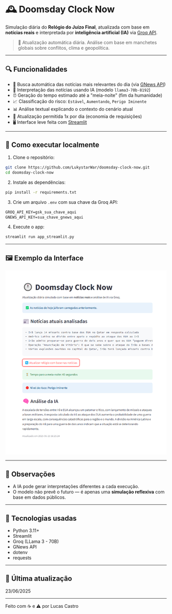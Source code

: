 
# 🕰️ Doomsday Clock Now

Simulação diária do **Relógio do Juízo Final**, atualizada com base em **notícias reais** e interpretada por **inteligência artificial (IA)** via [Groq API](https://groq.com/).

> 📆 Atualização automática diária. Análise com base em manchetes globais sobre conflitos, clima e geopolítica.

---

## 🔍 Funcionalidades

- 🔄 Busca automática das notícias mais relevantes do dia (via [GNews API](https://gnews.io))
- 🧠 Interpretação das notícias usando IA (modelo `llama3-70b-8192`)
- ⏰ Geração do tempo estimado até a "meia-noite" (fim da humanidade)
- 📈 Classificação do risco: `Estável`, `Aumentando`, `Perigo Iminente`
- 📊 Análise textual explicando o contexto do cenário atual
- 💾 Atualização permitida 1x por dia (economia de requisições)
- 🖥️ Interface leve feita com [Streamlit](https://streamlit.io)

---

## 🚀 Como executar localmente

1. Clone o repositório:
```bash
git clone https://github.com/LukystarWar/doomsday-clock-now.git
cd doomsday-clock-now
```

2. Instale as dependências:
```bash
pip install -r requirements.txt
```

3. Crie um arquivo `.env` com sua chave da Groq API:
```
GROQ_API_KEY=gsk_sua_chave_aqui
GNEWS_API_KEY=sua_chave_gnews_aqui
```

4. Execute o app:
```bash
streamlit run app_streamlit.py
```

---

## 🖼️ Exemplo da Interface

![Preview do App](./assets/screenshot.png)

---

## 📌 Observações

- A IA pode gerar interpretações diferentes a cada execução.
- O modelo não prevê o futuro — é apenas uma **simulação reflexiva** com base em dados públicos.

---

## 🧠 Tecnologias usadas

- Python 3.11+
- Streamlit
- Groq (LLama 3 - 70B)
- GNews API
- dotenv
- requests

---

## 📅 Última atualização

23/06/2025

---

Feito com ☕ e ⚠️ por Lucas Castro
